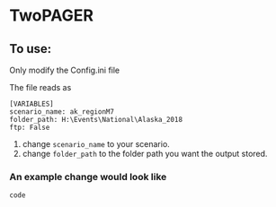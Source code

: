 # TwoPAGER

<h2>To use: </h2>
Only modify the Config.ini file

The file reads as
```
[VARIABLES]
scenario_name: ak_regionM7
folder_path: H:\Events\National\Alaska_2018
ftp: False
```

1) change ```scenario_name``` to your scenario.
2) change ```folder_path``` to the folder path you want the output stored.

<h3> An example change would look like </h3>

``` code ```
